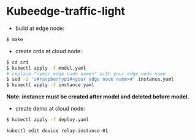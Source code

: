# Kubeedge-traffic-light

- build at edge node:

```bash
$ make
```

- create crds at cloud node:

```bash
$ cd crd
$ kubectl apply -f model.yaml
# replace "<your edge node name>" with your edge node name
$ sed -i 's#raspberrypi#<your edge node name>#' instance.yaml
$ kubectl apply -f instance.yaml
```

**Note: instance must be created after model and deleted before model.**

- create demo at cloud node:

```bash
$ kubectl apply -f deploy.yaml

kubectl edit device relay-instance-01
```

